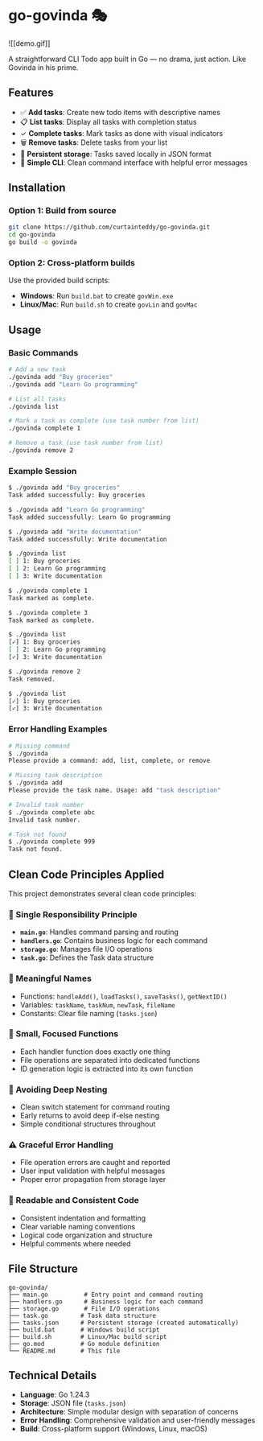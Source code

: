# go-govinda 🎭

![[demo.gif]]

A straightforward CLI Todo app built in Go — no drama, just action. Like Govinda in his prime.

## Features
- ✅ **Add tasks**: Create new todo items with descriptive names
- 📋 **List tasks**: Display all tasks with completion status
- ✓ **Complete tasks**: Mark tasks as done with visual indicators
- 🗑️ **Remove tasks**: Delete tasks from your list
- 💾 **Persistent storage**: Tasks saved locally in JSON format
- 🎯 **Simple CLI**: Clean command interface with helpful error messages

## Installation

### Option 1: Build from source
```bash
git clone https://github.com/curtainteddy/go-govinda.git
cd go-govinda
go build -o govinda
```

### Option 2: Cross-platform builds
Use the provided build scripts:
- **Windows**: Run `build.bat` to create `govWin.exe`
- **Linux/Mac**: Run `build.sh` to create `govLin` and `govMac`

## Usage

### Basic Commands

```bash
# Add a new task
./govinda add "Buy groceries"
./govinda add "Learn Go programming"

# List all tasks
./govinda list

# Mark a task as complete (use task number from list)
./govinda complete 1

# Remove a task (use task number from list)
./govinda remove 2
```

### Example Session

```bash
$ ./govinda add "Buy groceries"
Task added successfully: Buy groceries

$ ./govinda add "Learn Go programming"
Task added successfully: Learn Go programming

$ ./govinda add "Write documentation"
Task added successfully: Write documentation

$ ./govinda list
[ ] 1: Buy groceries
[ ] 2: Learn Go programming
[ ] 3: Write documentation

$ ./govinda complete 1
Task marked as complete.

$ ./govinda complete 3
Task marked as complete.

$ ./govinda list
[✓] 1: Buy groceries
[ ] 2: Learn Go programming
[✓] 3: Write documentation

$ ./govinda remove 2
Task removed.

$ ./govinda list
[✓] 1: Buy groceries
[✓] 3: Write documentation
```

### Error Handling Examples

```bash
# Missing command
$ ./govinda
Please provide a command: add, list, complete, or remove

# Missing task description
$ ./govinda add
Please provide the task name. Usage: add "task description"

# Invalid task number
$ ./govinda complete abc
Invalid task number.

# Task not found
$ ./govinda complete 999
Task not found.
```

## Clean Code Principles Applied

This project demonstrates several clean code principles:

### 🎯 Single Responsibility Principle
- **`main.go`**: Handles command parsing and routing
- **`handlers.go`**: Contains business logic for each command
- **`storage.go`**: Manages file I/O operations
- **`task.go`**: Defines the Task data structure

### 📝 Meaningful Names
- Functions: `handleAdd()`, `loadTasks()`, `saveTasks()`, `getNextID()`
- Variables: `taskName`, `taskNum`, `newTask`, `fileName`
- Constants: Clear file naming (`tasks.json`)

### 🔧 Small, Focused Functions
- Each handler function does exactly one thing
- File operations are separated into dedicated functions
- ID generation logic is extracted into its own function

### 🚫 Avoiding Deep Nesting
- Clean switch statement for command routing
- Early returns to avoid deep if-else nesting
- Simple conditional structures throughout

### ⚠️ Graceful Error Handling
- File operation errors are caught and reported
- User input validation with helpful messages
- Proper error propagation from storage layer

### 📖 Readable and Consistent Code
- Consistent indentation and formatting
- Clear variable naming conventions
- Logical code organization and structure
- Helpful comments where needed

## File Structure

```
go-govinda/
├── main.go          # Entry point and command routing
├── handlers.go      # Business logic for each command
├── storage.go       # File I/O operations
├── task.go         # Task data structure
├── tasks.json      # Persistent storage (created automatically)
├── build.bat       # Windows build script
├── build.sh        # Linux/Mac build script
├── go.mod          # Go module definition
└── README.md       # This file
```

## Technical Details

- **Language**: Go 1.24.3
- **Storage**: JSON file (`tasks.json`)
- **Architecture**: Simple modular design with separation of concerns
- **Error Handling**: Comprehensive validation and user-friendly messages
- **Build**: Cross-platform support (Windows, Linux, macOS)
